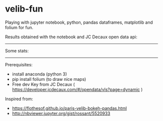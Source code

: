 # velib-fun

Playing with jupyter notebook, python, pandas dataframes, matplotlib and folium for fun.

Results obtained with the notebook and JC Decaux open data api:
___
Some stats:
<a href='img/Velib-1-stats.png'></a>
___

Prerequisites:
- install anaconda (python 3) 
- pip install folium (to draw nice maps)
- Free dev Key from JC Decaux ( https://developer.jcdecaux.com/#/opendata/vls?page=dynamic ) 

Inspired from:
- https://flothesof.github.io/paris-velib-bokeh-pandas.html
- http://nbviewer.jupyter.org/gist/rossant/5520933
